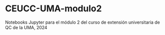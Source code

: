 # CEUCC-UMA-modulo2
Notebooks Jupyter para el módulo 2 del curso de extensión universitaria de QC de la UMA, 2024
